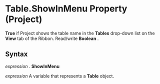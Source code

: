 
# Table.ShowInMenu Property (Project)

 **True** if Project shows the table name in the **Tables** drop-down list on the **View** tab of the Ribbon. Read/write **Boolean** .


## Syntax

 _expression_ . **ShowInMenu**

 _expression_ A variable that represents a **Table** object.

